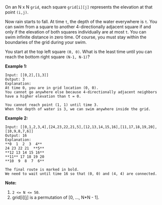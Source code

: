 On an N x N `grid`, each square `grid[i][j]` represents the elevation at that
point `(i,j)`.

Now rain starts to fall. At time `t`, the depth of the water everywhere is
`t`. You can swim from a square to another 4-directionally adjacent square if
and only if the elevation of both squares individually are at most `t`. You
can swim infinite distance in zero time. Of course, you must stay within the
boundaries of the grid during your swim.

You start at the top left square `(0, 0)`. What is the least time until you
can reach the bottom right square `(N-1, N-1)`?

**Example 1:**

    
    
    Input: [[0,2],[1,3]]
    Output: 3
    Explanation:
    At time 0, you are in grid location (0, 0).
    You cannot go anywhere else because 4-directionally adjacent neighbors have a higher elevation than t = 0.
    
    You cannot reach point (1, 1) until time 3.
    When the depth of water is 3, we can swim anywhere inside the grid.
    

**Example 2:**

    
    
    Input: [[0,1,2,3,4],[24,23,22,21,5],[12,13,14,15,16],[11,17,18,19,20],[10,9,8,7,6]]
    Output: 16
    Explanation:
    **0  1  2  3  4**
    24 23 22 21  **5**
    **12 13 14 15 16**
    **11** 17 18 19 20
    **10  9  8  7  6**
    
    The final route is marked in bold.
    We need to wait until time 16 so that (0, 0) and (4, 4) are connected.
    

**Note:**

  1. `2 <= N <= 50`.
  2. grid[i][j] is a permutation of [0, ..., N*N - 1].

